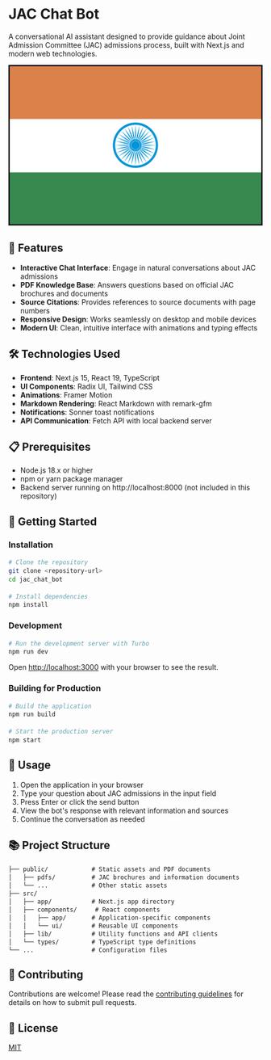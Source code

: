 # JAC Chat Bot

A conversational AI assistant designed to provide guidance about Joint Admission Committee (JAC) admissions process, built with Next.js and modern web technologies.

![JAC Chat Bot](./public/bot-avatar.png)

## 🌟 Features

- **Interactive Chat Interface**: Engage in natural conversations about JAC admissions
- **PDF Knowledge Base**: Answers questions based on official JAC brochures and documents
- **Source Citations**: Provides references to source documents with page numbers
- **Responsive Design**: Works seamlessly on desktop and mobile devices
- **Modern UI**: Clean, intuitive interface with animations and typing effects

## 🛠️ Technologies Used

- **Frontend**: Next.js 15, React 19, TypeScript
- **UI Components**: Radix UI, Tailwind CSS
- **Animations**: Framer Motion
- **Markdown Rendering**: React Markdown with remark-gfm
- **Notifications**: Sonner toast notifications
- **API Communication**: Fetch API with local backend server

## 📋 Prerequisites

- Node.js 18.x or higher
- npm or yarn package manager
- Backend server running on http://localhost:8000 (not included in this repository)

## 🚀 Getting Started

### Installation

```bash
# Clone the repository
git clone <repository-url>
cd jac_chat_bot

# Install dependencies
npm install
```

### Development

```bash
# Run the development server with Turbo
npm run dev
```

Open [http://localhost:3000](http://localhost:3000) with your browser to see the result.

### Building for Production

```bash
# Build the application
npm run build

# Start the production server
npm start
```

## 📝 Usage

1. Open the application in your browser
2. Type your question about JAC admissions in the input field
3. Press Enter or click the send button
4. View the bot's response with relevant information and sources
5. Continue the conversation as needed

## 📚 Project Structure

```
├── public/            # Static assets and PDF documents
│   ├── pdfs/          # JAC brochures and information documents
│   └── ...            # Other static assets
├── src/
│   ├── app/           # Next.js app directory
│   ├── components/     # React components
│   │   ├── app/       # Application-specific components
│   │   └── ui/        # Reusable UI components
│   ├── lib/           # Utility functions and API clients
│   └── types/         # TypeScript type definitions
└── ...                # Configuration files
```
## 🤝 Contributing
Contributions are welcome! Please read the [contributing guidelines](CONTRIBUTING.md) for details on how to submit pull requests.  

## 📄 License

[MIT](LICENSE)

